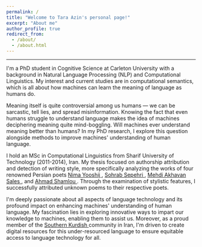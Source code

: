 ```yaml
---
permalink: /
title: "Welcome to Tara Azin's personal page!"
excerpt: "About me"
author_profile: true
redirect_from: 
  - /about/
  - /about.html
---
```


------
I'm a PhD student in Cognitive Science at Carleton University with a background in Natural Language Processing (NLP) and Computational Linguistics. My interest and current studies are in computational semantics, which is all about how machines can learn the meaning of language as humans do.

Meaning itself is quite controversial among us humans — we can be sarcastic, tell lies, and spread misinformation. Knowing the fact that even humans struggle to understand language makes the idea of machines deciphering meaning quite mind-boggling. Will machines ever understand meaning better than humans? In my PhD research, I explore this question alongside methods to improve machines' understanding of human language.

I hold an MSc in Computational Linguistics from Sharif University of Technology (2011-2014), Iran. My thesis focused on authorship attribution and detection of writing style, more specifically analyzing the works of four renowned Persian poets <a href="https://en.wikipedia.org/wiki/Nima_Yooshij" target="_blank"> Nima Yooshij </a>, <a href="https://en.wikipedia.org/wiki/Sohrab_Sepehri" target="_blank"> Sohrab Sepehri </a>, <a href="https://en.wikipedia.org/wiki/Mehdi_Akhavan-Sales" target="_blank"> Mehdi Akhavan Sales </a>, and <a href="https://en.wikipedia.org/wiki/Ahmad_Shamlou" target="_blank"> Ahmad Shamlou </a>. Through the examination of stylistic features, I successfully attributed unknown poems to their respective poets.

I'm deeply passionate about all aspects of language technology and its profound impact on enhancing machines' understanding of human language. My fascination lies in exploring innovative ways to impart our knowledge to machines, enabling them to assist us. Moreover, as a proud member of the <a href="https://en.wikipedia.org/wiki/Southern_Kurdish" target="_blank"> Southern Kurdish </a> community in Iran, I'm driven to create digital resources for this under-resourced language to ensure equitable access to language technology for all.




